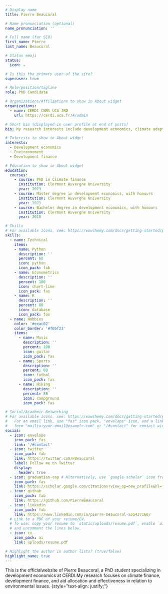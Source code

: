 ```yaml
---
# Display name
title: Pierre Beaucoral

# Name pronunciation (optional)
name_pronunciation: ''

# Full name (for SEO)
first_name: Pierre
last_name: Beaucoral

# Status emoji
status:
  icon: ☕️

# Is this the primary user of the site?
superuser: true

# Role/position/tagline
role: PhD Candidate

# Organizations/Affiliations to show in About widget
organizations:
  - name: CERDI CNRS UCA IRD
    url: https://cerdi.uca.fr/#/admin

# Short bio (displayed in user profile at end of posts)
bio: My research interests include development economics, climate adaptation and mitigation, environnement, development and climate finance.

# Interests to show in About widget
interests:
  - Development economics
  - Environnement
  - Development finance

# Education to show in About widget
education:
  courses:
    - course: PhD in Climate finance
      institution: Clermont Auvergne University
      year: 2023
    - course: Master degree in development economics, with honours
      institution: Clermont Auvergne University
      year: 2021
    - course: Bachelor degree in development economics, with honours
      institution: Clermont Auvergne University
      year: 2018

# Skills
# For available icons, see: https://wowchemy.com/docs/getting-started/page-builder/#icons
skills:
  - name: Technical
    items:
    - name: Python
      description: ''
      percent: 60
      icon: python
      icon_pack: fab
    - name: Econometrics
      description: ''
      percent: 100
      icon: chart-line
      icon_pack: fas
    - name: R
      description: ''
      percent: 80
      icon: database
      icon_pack: fas
  - name: Hobbies
    color: '#eeac02'
    color_border: '#f0bf23'
    items:
      - name: Music
        description: ''
        percent: 100
        icon: guitar
        icon_pack: fas
      - name: Sports
        description: ''
        percent: 80
        icon: futbol
        icon_pack: fas
      - name: Hiking
        description: ''
        percent: 80
        icon: campground
        icon_pack: fas

# Social/Academic Networking
# For available icons, see: https://wowchemy.com/docs/getting-started/page-builder/#icons
#   For an email link, use "fas" icon pack, "envelope" icon, and a link in the
#   form "mailto:your-email@example.com" or "/#contact" for contact widget.
social:
  - icon: envelope
    icon_pack: fas
    link: '/#contact'
  - icon: twitter
    icon_pack: fab
    link: https://twitter.com/PBeaucoral
    label: Follow me on Twitter
    display:
      header: true
  - icon: graduation-cap # Alternatively, use `google-scholar` icon from `ai` icon pack
    icon_pack: fas
    link: https://scholar.google.com/citations?view_op=new_profile&hl=fr
  - icon: github
    icon_pack: fab
    link: https://github.com/PierreBeaucoral
  - icon: linkedin
    icon_pack: fab
    link: https://www.linkedin.com/in/pierre-beaucoral-a55437168/
  # Link to a PDF of your resume/CV.
  # To use: copy your resume to `static/uploads/resume.pdf`, enable `ai` icons in `params.yaml`,
  # and uncomment the lines below.
  - icon: cv
    icon_pack: ai
    link: uploads/resume.pdf

# Highlight the author in author lists? (true/false)
highlight_name: true
---
```


This is the officialwebsite of Pierre Beaucoral, a PhD student specializing in development economics at CERDI.My research focuses on climate finance, development finance, and aid allocation and effectiveness in relation to environmental issues.
{style="text-align: justify;"}
